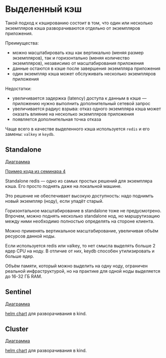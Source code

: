 # Выделенный кэш

Такой подход к кэшированию состоит в том, что один или несколько экземпляров кэша разворачиваются отдельно от экземпляров приложения.

Преимущества:

* можно масштабировать кэш как вертикально (меняя размер экземпляров), так и горизонтально (меняя количество экземпляров), независимо от масштабирования приложения
* данные остаются в кэше после завершения экземпляра приложения
* один экземпляр кэша может обслуживать несколько экземпляров приложения

Недостатки:

* увеличивается задержка (latency) доступа к данным в кэше — приложению нужно выполнить дополнительный сетевой запрос
* увеличивается радиус взрыва: отказ одного экземпляра кэша может оказать влияние на несколько экземпляров приложения
* появляется дополнительная точка отказа

Чаще всего в качестве выделенного кэша используется `redis` и его замены: `valkey` и `keydb`.

## Standalone

[Диаграмма](../diagrams/03/standalone.c4)

[Пример кода из семинара 4](../../seminar04/code/part3)

Standalone redis — одно из самых простых решений для экземпляра кэша. Его просто поднять даже на локальной машине.

Это решение не обеспечивает высокую доступность: надо поднимть новый экземпляр (ноду), если упадёт старый.

Горизонтальное масштабирование в standalone тоже не предусмотрено. Впрочем, можно поднять несколько standalone нод, но маршрутизацию между ними необходимо полностью определять на стороне клиента.

Можно применять вертикальное масштабирование, увеличивая объём ресурсов данной ноды. 

Если используется redis или valkey, то нет смысла выделять больше 2 ядер CPU на ноду. В отличие от них, keydb способен утилизировать и больше ядер.

Объём памяти, который можно выделить на одну ноду, ограничен реальной инфраструктурой, но на практике для одной ноды выделяется до 16-32 ГБ RAM. 

## Sentinel

[Диаграмма](../diagrams/03/sentinel.c4)

[helm chart](https://github.com/bitnami/charts/tree/main/bitnami/redis) для разворачивания в kind.

## Cluster

[Диаграмма](../diagrams/03/cluster.c4)

[helm chart](https://github.com/bitnami/charts/tree/main/bitnami/redis-cluster) для разворачивания в kind.
